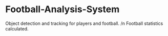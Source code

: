 # Football-Analysis-System

Object detection and tracking for players and football. /n
Football statistics calculated. 
